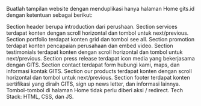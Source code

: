Buatlah tampilan website dengan menduplikasi hanya halaman Home gits.id dengan ketentuan sebagai berikut:

Section header berupa introduction dari perushaan.
Section services terdapat konten dengan scroll horizontal dan tombol untuk next/previous.
Section portfolio terdapat konten grid dan tombol see all.
Section promotion terdapat konten pencapaian perusahaan dan embed video.
Section testimonials terdapat konten dengan scroll horizontal dan tombol untuk next/previous.
Section press release terdapat icon media yang bekerjasama dengan GITS.
Section contact terdapat form hubungi kami, maps, dan informasi kontak GITS.
Section our products terdapat konten dengan scroll horizontal dan tombol untuk next/previous.
Section footer terdapat konten sertifikasi yang diraih GITS, sign up news letter, dan informasi lainnya.
Tombol-tombol di halaman Home tidak perlu diberi aksi / redirect.
Tech Stack: HTML, CSS, dan JS.